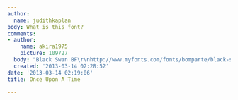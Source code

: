 ```yaml
---
author:
  name: judithkaplan
body: What is this font?
comments:
- author:
    name: akira1975
    picture: 109727
  body: "Black Swan BF\r\nhttp://www.myfonts.com/fonts/bomparte/black-swan/"
  created: '2013-03-14 02:28:52'
date: '2013-03-14 02:19:06'
title: Once Upon A Time

---
```


